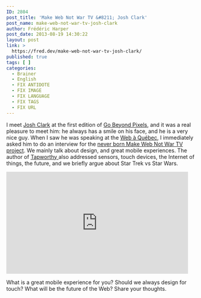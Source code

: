 ```yaml
---
ID: 2804
post_title: 'Make Web Not War TV &#8211; Josh Clark'
post_name: make-web-not-war-tv-josh-clark
author: Frédéric Harper
post_date: 2013-08-19 14:30:22
layout: post
link: >
  https://fred.dev/make-web-not-war-tv-josh-clark/
published: true
tags: [ ]
categories:
  - Brainer
  - English
  - FIX ANTIDOTE
  - FIX IMAGE
  - FIX LANGUAGE
  - FIX TAGS
  - FIX URL
---
```

I meet <a href="https://globalmoxie.com/" target="_blank" rel="noopener noreferrer">Josh Clark</a> at the first edition of <a href="https://gobeyondpixels.com/" target="_blank" rel="noopener noreferrer">Go Beyond Pixels</a>, and it was a real pleasure to meet him: he always has a smile on his face, and he is a very nice guy. When I saw he was speaking at the <a href="https://webaquebec.org/" target="_blank" rel="noopener noreferrer">Web à Québec</a>, I immediately asked him to do an interview for the <a title="Make Web Not War TV – An unfinished project" href="https://fred.dev/make-web-not-war-tv-an-unfinished-project/">never born Make Web Not War TV project</a>. We mainly talk about design, and great mobile experiences. The author of <a href="https://www.amazon.ca/gp/product/1449381650/ref=as_li_ss_tl?ie=UTF8&amp;camp=15121&amp;creative=390961&amp;creativeASIN=1449381650&amp;linkCode=as2&amp;tag=outofcomzon-20" target="_blank" rel="noopener noreferrer">Tapworthy </a>also addressed sensors, touch devices, the Internet of things, the future, and we briefly argue about Star Trek vs Star Wars.
<div class="embed video YouTube"><iframe src="https://www.youtube.com/embed/EKl-NHcqVD4?feature=oembed" width="480" height="270" frameborder="0" allowfullscreen="allowfullscreen"></iframe></div>
<p style="text-align: left;">What is a great mobile experience for you? Should we always design for touch? What will be the future of the Web? Share your thoughts.</p>